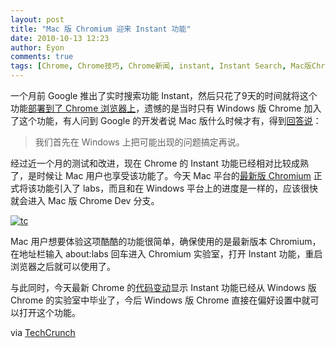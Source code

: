 ```yaml
---
layout: post
title: "Mac 版 Chromium 迎来 Instant 功能"
date: 2010-10-13 12:23
author: Eyon
comments: true
tags: [Chrome, Chrome技巧, Chrome新闻, instant, Instant Search, Mac版Chrome]
---
```

一个月前 Google 推出了实时搜索功能 Instant，然后只花了9天的时间就将这个功能[部署到了 Chrome 浏览器上](http://www.chromi.org/archives/7296)，遗憾的是当时只有 Windows 版 Chrome 加入了这个功能，有人问到 Google 的开发者说 Mac 版什么时候才有，得到[回答说](http://www.chromi.org/archives/7495)：



>我们首先在 Windows 上把可能出现的问题搞定再说。



经过近一个月的测试和改进，现在 Chrome 的 Instant 功能已经相对比较成熟了，是时候让 Mac 用户也享受该功能了。今天 Mac 平台的[最新版 Chromium](http://www.chromi.org/chromedownload/) 正式将该功能引入了 labs，而且和在 Windows 平台上的进度是一样的，应该很快就会进入 Mac 版 Chrome Dev 分支。

<a href="http://img.chromi.org/2010/10/tc.png">![](http://img.chromi.org/2010/10/tc-550x189.png "tc")</a>

Mac 用户想要体验这项酷酷的功能很简单，确保使用的是最新版本 Chromium，在地址栏输入 about:labs 回车进入 Chromium 实验室，打开 Instant 功能，重启浏览器之后就可以使用了。

与此同时，今天最新 Chrome 的[代码变动](http://src.chromium.org/viewvc/chrome?view=rev&revision=62250)显示 Instant 功能已经从 Windows 版 Chrome 的实验室中毕业了，今后 Windows 版 Chrome 直接在偏好设置中就可以打开这个功能。

via [TechCrunch](http://techcrunch.com/2010/10/12/google-instant-chrome-mac/)
